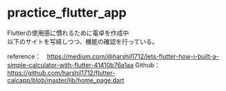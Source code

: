 # practice_flutter_app

Flutterの使用感に慣れるために電卓を作成中  
以下のサイトを写経しつつ、機能の確認を行っている。  

reference：　https://medium.com/@harshil1712/lets-flutter-how-i-built-a-simple-calculator-with-flutter-41410b76a1aa
Github： https://github.com/harshil1712/flutter-calcapp/blob/master/lib/home_page.dart
